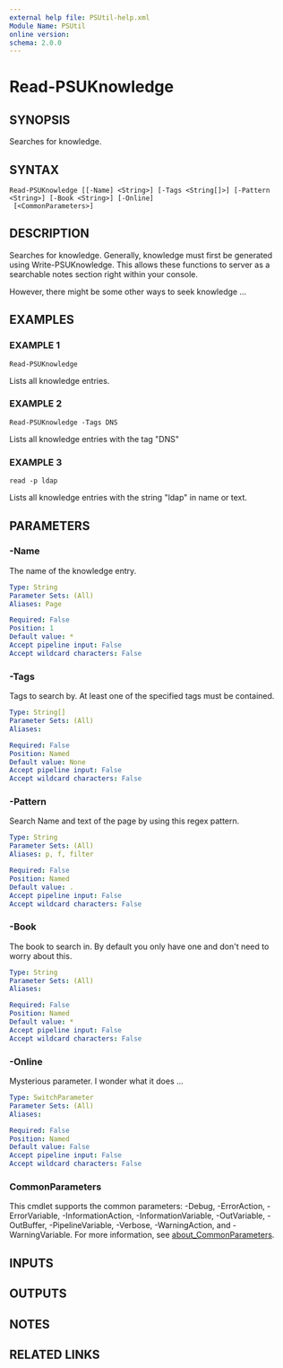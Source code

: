 ```yaml
---
external help file: PSUtil-help.xml
Module Name: PSUtil
online version:
schema: 2.0.0
---
```


# Read-PSUKnowledge

## SYNOPSIS
Searches for knowledge.

## SYNTAX

```
Read-PSUKnowledge [[-Name] <String>] [-Tags <String[]>] [-Pattern <String>] [-Book <String>] [-Online]
 [<CommonParameters>]
```

## DESCRIPTION
Searches for knowledge.
Generally, knowledge must first be generated using Write-PSUKnowledge.
This allows these functions to server as a searchable notes section right within your console.

However, there might be some other ways to seek knowledge ...

## EXAMPLES

### EXAMPLE 1
```
Read-PSUKnowledge
```

Lists all knowledge entries.

### EXAMPLE 2
```
Read-PSUKnowledge -Tags DNS
```

Lists all knowledge entries with the tag "DNS"

### EXAMPLE 3
```
read -p ldap
```

Lists all knowledge entries with the string "ldap" in name or text.

## PARAMETERS

### -Name
The name of the knowledge entry.

```yaml
Type: String
Parameter Sets: (All)
Aliases: Page

Required: False
Position: 1
Default value: *
Accept pipeline input: False
Accept wildcard characters: False
```

### -Tags
Tags to search by.
At least one of the specified tags must be contained.

```yaml
Type: String[]
Parameter Sets: (All)
Aliases:

Required: False
Position: Named
Default value: None
Accept pipeline input: False
Accept wildcard characters: False
```

### -Pattern
Search Name and text of the page by using this regex pattern.

```yaml
Type: String
Parameter Sets: (All)
Aliases: p, f, filter

Required: False
Position: Named
Default value: .
Accept pipeline input: False
Accept wildcard characters: False
```

### -Book
The book to search in.
By default you only have one and don't need to worry about this.

```yaml
Type: String
Parameter Sets: (All)
Aliases:

Required: False
Position: Named
Default value: *
Accept pipeline input: False
Accept wildcard characters: False
```

### -Online
Mysterious parameter.
I wonder what it does ...

```yaml
Type: SwitchParameter
Parameter Sets: (All)
Aliases:

Required: False
Position: Named
Default value: False
Accept pipeline input: False
Accept wildcard characters: False
```

### CommonParameters
This cmdlet supports the common parameters: -Debug, -ErrorAction, -ErrorVariable, -InformationAction, -InformationVariable, -OutVariable, -OutBuffer, -PipelineVariable, -Verbose, -WarningAction, and -WarningVariable. For more information, see [about_CommonParameters](http://go.microsoft.com/fwlink/?LinkID=113216).

## INPUTS

## OUTPUTS

## NOTES

## RELATED LINKS
